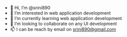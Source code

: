 - 👋 Hi, I’m @srini890
- 👀 I’m interested in web application development
- 🌱 I’m currently learning web application development
- 💞️ I’m looking to collaborate on any UI development
- 📫 I can be reach by email on srini890@gmail.com

<!---
srini890/srini890 is a ✨ special ✨ repository because its `README.md` (this file) appears on your GitHub profile.
You can click the Preview link to take a look at your changes.
--->
